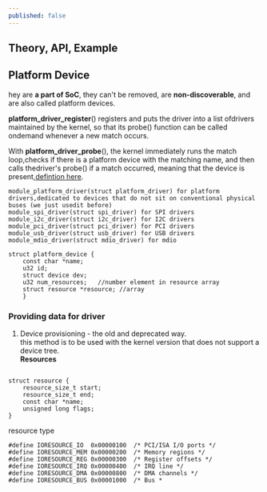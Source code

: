 ```yaml
---
published: false
---
```

## Theory, API, Example  

## Platform Device
hey are **a part of SoC**, they can't be removed, are **non-discoverable**, and are also called platform devices.  

**platform_driver_register**() registers and puts the driver into a list ofdrivers maintained by the kernel, so that its probe() function can be called ondemand whenever a new match occurs.  

With **platform_driver_probe**(), the kernel immediately runs the match loop,checks if there is a platform device with the matching name, and then calls thedriver's probe() if a match occurred, meaning that the device is present,[defintion here](https://elixir.bootlin.com/linux/v4.1/source/drivers/base/platform.c#L611).  

```
module_platform_driver(struct platform_driver) for platform drivers,dedicated to devices that do not sit on conventional physical buses (we just usedit before)
module_spi_driver(struct spi_driver) for SPI drivers
module_i2c_driver(struct i2c_driver) for I2C drivers
module_pci_driver(struct pci_driver) for PCI drivers
module_usb_driver(struct usb_driver) for USB drivers
module_mdio_driver(struct mdio_driver) for mdio
```

```
struct platform_device {   
	const char *name;   
    u32 id;   
    struct device dev;   
    u32 num_resources;   //number element in resource array
    struct resource *resource; //array
    }
```
### Providing data for driver
1. Device provisioning - the old and deprecated way.  
this method is to be used with the kernel version that does not support a device tree.  
**Resources**  
```

struct resource {        
	resource_size_t start;        
	resource_size_t end;        
	const char *name;        
	unsigned long flags;  
}
```

resource type 

```
#define IORESOURCE_IO  0x00000100  /* PCI/ISA I/O ports */
#define IORESOURCE_MEM 0x00000200  /* Memory regions */
#define IORESOURCE_REG 0x00000300  /* Register offsets */
#define IORESOURCE_IRQ 0x00000400  /* IRQ line */
#define IORESOURCE_DMA 0x00000800  /* DMA channels */
#define IORESOURCE_BUS 0x00001000  /* Bus *

```








